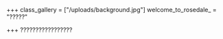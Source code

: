 +++
class_gallery = ["/uploads/background.jpg"]
welcome_to_rosedale_ = "?????"

+++
?????????????????
